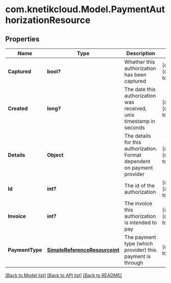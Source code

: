 # com.knetikcloud.Model.PaymentAuthorizationResource
## Properties

Name | Type | Description | Notes
------------ | ------------- | ------------- | -------------
**Captured** | **bool?** | Whether this authorization has been captured | [optional] [default to null]
**Created** | **long?** | The date this authorization was received, unix timestamp in seconds | [optional] [default to null]
**Details** | **Object** | The details for this authorization. Format dependent on payment provider | [optional] [default to null]
**Id** | **int?** | The id of the authorization | [optional] [default to null]
**Invoice** | **int?** | The invoice this authorization is intended to pay | [optional] [default to null]
**PaymentType** | [**SimpleReferenceResourceint**](SimpleReferenceResourceint.md) | The payment type (which provider) this payment is through | [default to null]

[[Back to Model list]](../README.md#documentation-for-models) [[Back to API list]](../README.md#documentation-for-api-endpoints) [[Back to README]](../README.md)


